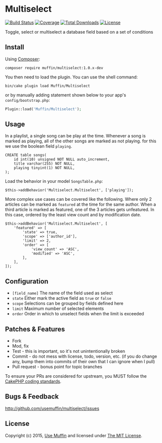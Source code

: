 # Multiselect

[![Build Status](https://img.shields.io/travis/UseMuffin/Multiselect/master.svg?style=flat-square)](https://travis-ci.org/UseMuffin/Multiselect)
[![Coverage](https://img.shields.io/codecov/c/github/UseMuffin/Multiselect.svg?style=flat-square)](https://codecov.io/github/UseMuffin/Multiselect)
[![Total Downloads](https://img.shields.io/packagist/dt/muffin/multiselect.svg?style=flat-square)](https://packagist.org/packages/muffin/multiselect)
[![License](https://img.shields.io/badge/license-MIT-blue.svg?style=flat-square)](LICENSE)

Toggle, select or multiselect a database field based on a set of conditions

## Install

Using [Composer][composer]:

```
composer require muffin/multiselect:1.0.x-dev
```

You then need to load the plugin. You can use the shell command:

```
bin/cake plugin load Muffin/Multiselect
```

or by manually adding statement shown below to your app's `config/bootstrap.php`:

```php
Plugin::load('Muffin/Multiselect');
```

## Usage

In a playlist, a single song can be play at the time. Whenever a song is marked
as playing, all of the other songs are marked as not playing. for this we use the
boolean field `playing`.

```
CREATE table songs(
    id int(10) unsigned NOT NULL auto_increment,
    title varchar(255) NOT NULL,
    playing tinyint(1) NOT NULL,
);
```

Load the behavior in your model ```SongsTable.php```:

```
$this->addBehavior('Multiselect.Multiselect', ['playing']);
```

More complex use cases can be covered like the following. Where only 2 articles can
be marked as `featured` at the time for the same author. When a third article is marked
as featured, one of the 3 articles gets unfeatured. In this case, ordered by the
least view count and by modification date.

```
$this->addBehavior('Multiselect.Multiselect', [
    'featured' => [
        'state' => true, 
        'scope' => ['author_id'],
        'limit' => 2,
        'order' => [
            'view_count' => 'ASC',
            'modified' => 'ASC',
        ],
    ],
]);
```

## Configuration

- `[field_name]` The name of the field used as select
- `state` Either mark the active field as `true` or `false`
- `scope` Selections can be grouped by fields defined here
- `limit` Maximum number of selected elements
- `order` Order in which to unselect fields when the limit is exceeded

## Patches & Features

* Fork
* Mod, fix
* Test - this is important, so it's not unintentionally broken
* Commit - do not mess with license, todo, version, etc. (if you do change any, bump them into commits of
their own that I can ignore when I pull)
* Pull request - bonus point for topic branches

To ensure your PRs are considered for upstream, you MUST follow the [CakePHP coding standards][standards].

## Bugs & Feedback

http://github.com/usemuffin/multiselect/issues

## License

Copyright (c) 2015, [Use Muffin][muffin] and licensed under [The MIT License][mit].

[cakephp]:http://cakephp.org
[composer]:http://getcomposer.org
[mit]:http://www.opensource.org/licenses/mit-license.php
[muffin]:http://usemuffin.com
[standards]:http://book.cakephp.org/3.0/en/contributing/cakephp-coding-conventions.html
